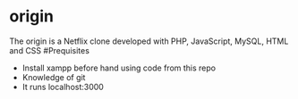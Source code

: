 # origin
The origin is a Netflix clone developed with PHP, JavaScript, MySQL, HTML and CSS
#Prequisites
- Install xampp before hand using code from this repo
- Knowledge of git 
- It runs localhost:3000
